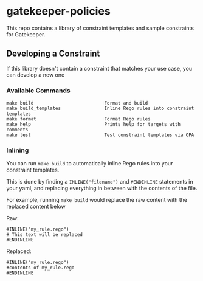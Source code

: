 # gatekeeper-policies

This repo contains a library of constraint templates and sample constraints for Gatekeeper.


## Developing a Constraint

If this library doesn't contain a constraint that matches your use case, you can develop a new one

### Available Commands

```
make build                          Format and build
make build_templates                Inline Rego rules into constraint templates
make format                         Format Rego rules
make help                           Prints help for targets with comments
make test                           Test constraint templates via OPA
```

### Inlining
You can run `make build` to automatically inline Rego rules into your constraint templates.

This is done by finding a `INLINE("filename")` and `#ENDINLINE` statements in your yaml,
and replacing everything in between with the contents of the file.

For example, running `make build` would replace the raw content with the replaced content below

Raw:
```
#INLINE("my_rule.rego")
# This text will be replaced
#ENDINLINE
```

Replaced:
```
#INLINE("my_rule.rego")
#contents of my_rule.rego
#ENDINLINE
```
